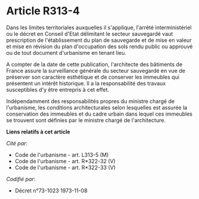 # Article R313-4

Dans les limites territoriales auxquelles il s'applique, l'arrêté interministériel ou le décret en Conseil d'Etat délimitant
le secteur sauvegardé vaut prescription de l'établissement du plan de sauvegarde et de mise en valeur et mise en révision du
plan d'occupation des sols rendu public ou approuvé ou de tout document d'urbanisme en tenant lieu.

A compter de la date de cette publication, l'architecte des bâtiments de France assure la surveillance générale du secteur
sauvegardé en vue de préserver son caractère esthétique et de conserver les immeubles qui présentent un intérêt historique.
Il a la responsabilité des travaux susceptibles d'y être entrepris à cet effet.

Indépendamment des responsabilités propres du ministre chargé de l'urbanisme, les conditions architecturales selon lesquelles
est assurée la conservation des immeubles et du cadre urbain dans lequel ces immeubles se trouvent sont définies par le
ministre chargé de l'architecture.

**Liens relatifs à cet article**

_Cité par_:

  - Code de l'urbanisme - art. L313-5 (M)
  - Code de l'urbanisme - art. R*322-32 (V)
  - Code de l'urbanisme - art. R*322-33 (V)

_Codifié par_:

  - Décret n°73-1023 1973-11-08

